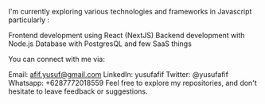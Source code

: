 I'm currently exploring various technologies and frameworks in Javascript particularly :

Frontend development using React (NextJS)
Backend development with Node.js
Database with PostgresQL
and few SaaS things

You can connect with me via:

Email: afif.yusuf@gmail.com
LinkedIn: yusufafif
Twitter: @yusufafif
Whatsapp: +6287772018559
Feel free to explore my repositories, and don't hesitate to leave feedback or suggestions.
